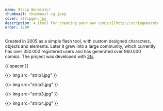 ```yaml
---
name: Strip Generator
thumbnail: thumbnail-sg.jpeg
cover: stripgen.jpg
description: A [tool for creating your own comics](http://stripgenerator.com/)
order: 1200
---
```


Created in 2005 as a simple flash tool, with custom designed characters, objects and elements. Later it grew into a large community, which currently has over 350.000 registered users and has generated over 960.000 comics. The project was developed with [3fs](http://3fs.si/).

{{ spacer }}

{{> img src="strip1.jpg" }}

{{> img src="strip2.jpg" }}

{{> img src="strip3.jpg" }}

{{> img src="strip4.jpg" }}
